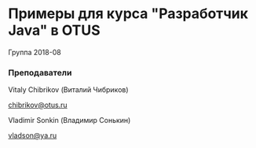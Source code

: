 # Примеры для курса "Разработчик Java" в OTUS

Группа 2018-08

### Преподаватели
Vitaly Chibrikov (Виталий Чибриков)

chibrikov@otus.ru

Vladimir Sonkin (Владимир Сонькин)

vladson@ya.ru
